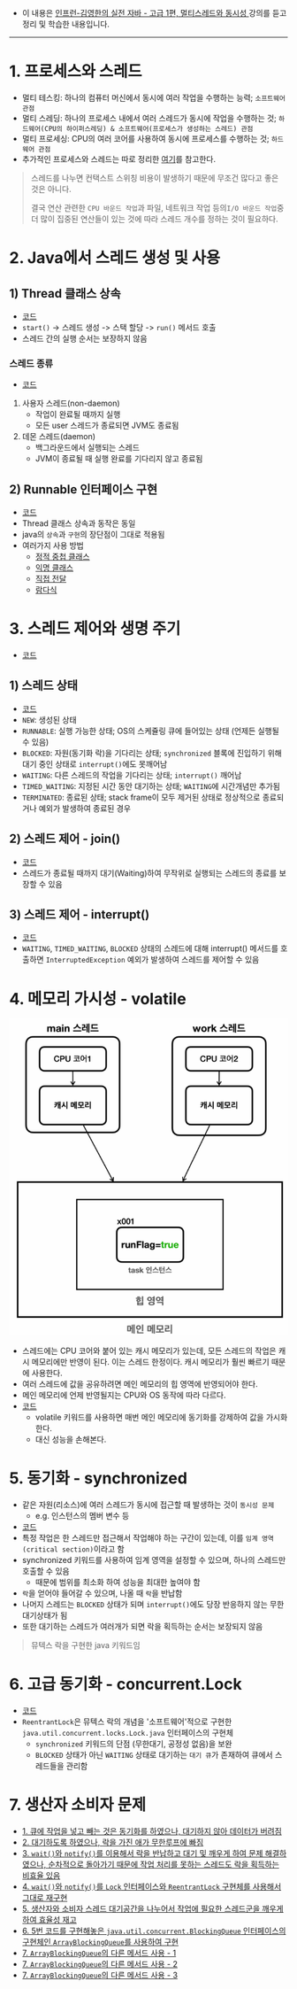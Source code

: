 - 이 내용은 [인프런-김영한의 실전 자바 - 고급 1편, 멀티스레드와 동시성
](https://www.inflearn.com/course/%EA%B9%80%EC%98%81%ED%95%9C%EC%9D%98-%EC%8B%A4%EC%A0%84-%EC%9E%90%EB%B0%94-%EA%B3%A0%EA%B8%89-1/dashboard) 강의를 듣고 정리 및 학습한 내용입니다.

---

# 1. 프로세스와 스레드

- 멀티 테스킹: 하나의 컴퓨터 머신에서 동시에 여러 작업을 수행하는 능력; `소프트웨어 관점`
- 멀티 스레딩: 하나의 프로세스 내에서 여러 스레드가 동시에 작업을 수행하는 것; `하드웨어(CPU의 하이퍼스레딩) & 소프트웨어(프로세스가 생성하는 스레드) 관점`
- 멀티 프로세싱: CPU의 여러 코어를 사용하여 동시에 프로세스를 수행하는 것; `하드웨어 관점`
- 추가적인 프로세스와 스레드는 따로 정리한 [여기](https://github.com/jiyongYoon/study_note/tree/master/cs/process-thread)를 참고한다.

> 스레드를 나누면 컨택스트 스위칭 비용이 발생하기 때문에 무조건 많다고 좋은 것은 아니다.
> 
> 결국 연산 관련한 `CPU 바운드 작업`과 파일, 네트워크 작업 등의`I/O 바운드 작업`중 더 많이 집중된 연산들이 있는 것에 따라 스레드 개수를 정하는 것이 필요하다.

# 2. Java에서 스레드 생성 및 사용

## 1) Thread 클래스 상속

- [코드](/src/thread/start/HelloThreadMain.java)
- `start()` -> 스레드 생성 -> 스택 할당 -> `run()` 메서드 호출
- 스레드 간의 실행 순서는 보장하지 않음

### 스레드 종류

- [코드](/src/thread/start/DaemonThreadMain.java)
1. 사용자 스레드(non-daemon)
    - 작업이 완료될 때까지 실행
    - 모든 user 스레드가 종료되면 JVM도 종료됨
2. 데몬 스레드(daemon)
    - 백그라운드에서 실행되는 스레드
    - JVM이 종료될 때 실행 완료를 기다리지 않고 종료됨

## 2) Runnable 인터페이스 구현

- [코드](/src/thread/start/HelloRunnableMain.java)
- Thread 클래스 상속과 동작은 동일
- java의 `상속`과 `구현`의 장단점이 그대로 적용됨
- 여러가지 사용 방법
  - [정적 중첩 클래스](/src/thread/start/InnerRunnableMainV1.java)
  - [익명 클래스](/src/thread/start/InnerRunnableMainV2.java)
  - [직접 전달](/src/thread/start/InnerRunnableMainV3.java)
  - [람다식](/src/thread/start/InnerRunnableMainV4.java)

# 3. 스레드 제어와 생명 주기

- [코드](/src/thread/control/ThreadInfoMain.java)

## 1) 스레드 상태
- [코드](/src/thread/control/ThreadStateMain.java)
- `NEW`: 생성된 상태
- `RUNNABLE`: 실행 가능한 상태; OS의 스케쥴링 큐에 들어있는 상태 (언제든 실행될 수 있음)
- `BLOCKED`: 자원(동기화 락)을 기다리는 상태; `synchronized` 블록에 진입하기 위해 대기 중인 상태로 `interrupt()`에도 못깨어남
- `WAITING`: 다른 스레드의 작업을 기다리는 상태; `interrupt()` 깨어남
- `TIMED_WAITING`: 지정된 시간 동안 대기하는 상태; `WAITING`에 시간개념만 추가됨
- `TERMINATED`: 종료된 상태; stack frame이 모두 제거된 상태로 정상적으로 종료되거나 예외가 발생하여 종료된 경우

## 2) 스레드 제어 - join()
- [코드](/src/thread/control/join/JoinMainV3.java)
- 스레드가 종료될 때까지 대기(Waiting)하여 무작위로 실행되는 스레드의 종료를 보장할 수 있음

## 3) 스레드 제어 - interrupt()
- [코드](/src/thread/control/interrupt/ThreadStopMainV2.java)
- `WAITING`, `TIMED_WAITING`, `BLOCKED` 상태의 스레드에 대해 interrupt() 메서드를 호출하면 `InterruptedException` 예외가 발생하여 스레드를 제어할 수 있음

# 4. 메모리 가시성 - volatile
![img.png](img.png)
- 스레드에는 CPU 코어와 붙어 있는 캐시 메모리가 있는데, 모든 스레드의 작업은 캐시 메모리에만 반영이 된다. 이는 스레드 한정이다. 캐시 메모리가 훨씬 빠르기 때문에 사용한다.
- 여러 스레드에 값을 공유하려면 메인 메모리의 힙 영역에 반영되어야 한다.
- 메인 메모리에 언제 반영될지는 CPU와 OS 동작에 따라 다르다.
- [코드](/src/thread/control/volatile/VolatileCounterMain.java)
  - volatile 키워드를 사용하면 매번 메인 메모리에 동기화를 강제하여 값을 가시화한다.
  - 대신 성능을 손해본다.

# 5. 동기화 - synchronized

- 같은 자원(리소스)에 여러 스레드가 동시에 접근할 때 발생하는 것이 `동시성 문제`
  - e.g. 인스턴스의 멤버 변수 등
- [코드](/src/thread/sync/BankMain.java)
- 특정 작업은 한 스레드만 접근해서 작업해야 하는 구간이 있는데, 이를 `임계 영역(critical section)`이라고 함
- synchronized 키워드를 사용하여 임계 영역을 설정할 수 있으며, 하나의 스레드만 호출할 수 있음
  - 때문에 범위를 최소화 하여 성능을 최대한 높여야 함
- `락`을 얻어야 들어갈 수 있으며, 나올 때 `락`을 반납함
- 나머지 스레드는 `BLOCKED` 상태가 되며 `interrupt()`에도 당장 반응하지 않는 무한대기상태가 됨
- 또한 대기하는 스레드가 여러개가 되면 락을 획득하는 순서는 보장되지 않음
> 뮤텍스 락을 구현한 java 키워드임

# 6. 고급 동기화 - concurrent.Lock
- [코드](/src/thread/sync/BankAccountV4.java)
- `ReentrantLock`은 뮤텍스 락의 개념을 '소프트웨어'적으로 구현한 `java.util.concurrent.locks.Lock.java` 인터페이스의 구현체
  - `synchronized` 키워드의 단점 (무한대기, 공정성 없음)을 보완
  - `BLOCKED` 상태가 아닌 `WAITING` 상태로 대기하는 `대기 큐`가 존재하여 큐에서 스레드들을 관리함

# 7. 생산자 소비자 문제
- [1. 큐에 작업을 넣고 빼는 것은 동기화를 하였으나, 대기하지 않아 데이터가 버려짐](/src/thread/bounded/BoundedQueueV1.java)
- [2. 대기하도록 하였으나, 락을 가진 애가 무한루프에 빠짐](/src/thread/bounded/BoundedQueueV2.java)
- [3. `wait()`와 `notify()`를 이용해서 락을 반납하고 대기 및 깨우게 하여 문제 해결하였으나, 순차적으로 돌아가기 때문에 작업 처리를 못하는 스레드도 락을 획득하는 비효율 있음](/src/thread/bounded/BoundedQueueV3.java)
- [4. `wait()`와 `notify()`를 `Lock` 인터페이스와 `ReentrantLock` 구현체를 사용해서 그대로 재구현](/src/thread/bounded/BoundedQueueV4.java)
- [5. 생산자와 소비자 스레드 대기공간을 나누어서 작업에 필요한 스레드군을 깨우게 하여 효율성 재고](/src/thread/bounded/BoundedQueueV5.java)
- [6. 5번 코드를 구현해놓은 `java.util.concurrent.BlockingQueue` 인터페이스의 구현체인 `ArrayBlockingQueue`를 사용하여 구현](/src/thread/bounded/BoundedQueueV6_1.java)
- [7. `ArrayBlockingQueue`의 다른 메서드 사용 - 1](/src/thread/bounded/BoundedQueueV6_2.java)
- [7. `ArrayBlockingQueue`의 다른 메서드 사용 - 2](/src/thread/bounded/BoundedQueueV6_3.java)
- [7. `ArrayBlockingQueue`의 다른 메서드 사용 - 3](/src/thread/bounded/BoundedQueueV6_4.java)